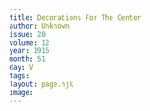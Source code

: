 ```yaml
---
title: Decorations For The Center
author: Unknown
issue: 20
volume: 12
year: 1916
month: 51
day: V
tags:
layout: page.njk
image:
---
```





